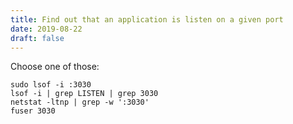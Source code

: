 ```yaml
---
title: Find out that an application is listen on a given port
date: 2019-08-22
draft: false
---
```


Choose one of those:

```
sudo lsof -i :3030
lsof -i | grep LISTEN | grep 3030
netstat -ltnp | grep -w ':3030'
fuser 3030
```

